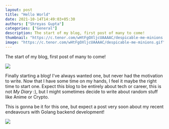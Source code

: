 ```yaml
---
layout: post
title: "Hello World"
date: 2021-10-14T14:49:03+05:30
authors: ["Shreyas Gupta"]
categories: ["General"]
description: The start of my blog, first post of many to come!
thumbnail: "https://c.tenor.com/wHtFgOXljcUAAAAC/despicable-me-minions.gif"
image: "https://c.tenor.com/wHtFgOXljcUAAAAC/despicable-me-minions.gif"
---
```


The start of my blog, first post of many to come!

![](https://c.tenor.com/wHtFgOXljcUAAAAC/despicable-me-minions.gif)

Finally starting a blog! I've always wanted one, but never had the motivation to write. Now that I have some time on my hands, I feel it maybe the right time to start one. Expect this blog to be entirely about tech or career, this is not *My Diary* :), but I might sometimes decide to write about random stuff like Anime or Crypto.

This is gonna be it for this one, but expect a post very soon about my recent endeavours with Golang backend development!

![](https://i.imgur.com/zmxTNdx.png)
